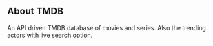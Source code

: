 
## About TMDB

An API driven TMDB database of movies and series. Also the trending actors with live search option. 
